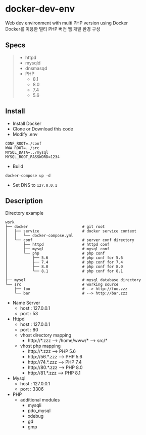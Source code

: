 # docker-dev-env
Web dev environment with multi PHP version using Docker  
Docker를 이용한 멀티 PHP 버전 웹 개발 환경 구성 

## Specs

> * httpd
> * mysqld
> * dnsmasqd
> * PHP
>   * 8.1
>   * 8.0
>   * 7.4
>   * 5.6

## Install

* Install Docker
* Clone or Download this code
* Modify .env

```dotenv
CONF_ROOT=./conf
WWW_ROOT=../src
MYSQL_DATA=../mysql
MYSQL_ROOT_PASSWORD=1234
```

* Build
```shell
docker-compose up -d
```

* Set DNS to `127.0.0.1`


## Description

Directory example 
```shell
work
├── docker                        # git root
│   ├── service                   # docker service context
│   │   └── docker-compose.yml
│   └── conf                      # server conf directory
│       ├── httpd                 # httpd conf
│       ├── mysql                 # mysql conf
│       └── php                   # php conf
│           ├── 5.6               # php conf for 5.6    
│           ├── 7.4               # php conf for 7.4    
│           ├── 8.0               # php conf for 8.0    
│           └── 8.1               # php conf for 8.1    
│
├── mysql                         # mysql database directory
└── src                           # working source 
    ├── foo                       # --> http://foo.zzz
    └── bar                       # --> http://bar.zzz
```

* Name Server
  * host : 127.0.0.1
  * port : 53
* Httpd
  * host : 127.0.0.1
  * port : 80
  * vhost directory mapping
    * http://\*.zzz --> /home/www/* --> src/* 
  * vhost php mapping
    * http://*.zzz --> PHP 5.6
    * http://56.*.zzz --> PHP 5.6
    * http://74.*.zzz --> PHP 7.4
    * http://80.*.zzz --> PHP 8.0
    * http://81.*.zzz --> PHP 8.1
* Mysql
  * host : 127.0.0.1
  * port : 3306
* PHP
  * additional modules
    * mysqli
    * pdo_mysql
    * xdebug
    * gd
    * gmp
